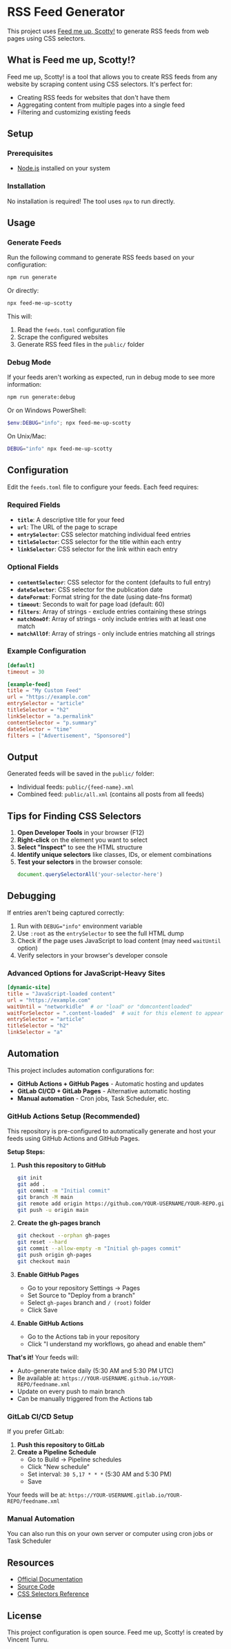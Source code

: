 # RSS Feed Generator

This project uses [Feed me up, Scotty!](https://feed-me-up-scotty.vincenttunru.com/) to generate RSS feeds from web pages using CSS selectors.

## What is Feed me up, Scotty!?

Feed me up, Scotty! is a tool that allows you to create RSS feeds from any website by scraping content using CSS selectors. It's perfect for:
- Creating RSS feeds for websites that don't have them
- Aggregating content from multiple pages into a single feed
- Filtering and customizing existing feeds

## Setup

### Prerequisites
- [Node.js](https://nodejs.org/) installed on your system

### Installation
No installation is required! The tool uses `npx` to run directly.

## Usage

### Generate Feeds

Run the following command to generate RSS feeds based on your configuration:

```bash
npm run generate
```

Or directly:

```bash
npx feed-me-up-scotty
```

This will:
1. Read the `feeds.toml` configuration file
2. Scrape the configured websites
3. Generate RSS feed files in the `public/` folder

### Debug Mode

If your feeds aren't working as expected, run in debug mode to see more information:

```bash
npm run generate:debug
```

Or on Windows PowerShell:

```powershell
$env:DEBUG="info"; npx feed-me-up-scotty
```

On Unix/Mac:

```bash
DEBUG="info" npx feed-me-up-scotty
```

## Configuration

Edit the `feeds.toml` file to configure your feeds. Each feed requires:

### Required Fields

- **`title`**: A descriptive title for your feed
- **`url`**: The URL of the page to scrape
- **`entrySelector`**: CSS selector matching individual feed entries
- **`titleSelector`**: CSS selector for the title within each entry
- **`linkSelector`**: CSS selector for the link within each entry

### Optional Fields

- **`contentSelector`**: CSS selector for the content (defaults to full entry)
- **`dateSelector`**: CSS selector for the publication date
- **`dateFormat`**: Format string for the date (using date-fns format)
- **`timeout`**: Seconds to wait for page load (default: 60)
- **`filters`**: Array of strings - exclude entries containing these strings
- **`matchOneOf`**: Array of strings - only include entries with at least one match
- **`matchAllOf`**: Array of strings - only include entries matching all strings

### Example Configuration

```toml
[default]
timeout = 30

[example-feed]
title = "My Custom Feed"
url = "https://example.com"
entrySelector = "article"
titleSelector = "h2"
linkSelector = "a.permalink"
contentSelector = "p.summary"
dateSelector = "time"
filters = ["Advertisement", "Sponsored"]
```

## Output

Generated feeds will be saved in the `public/` folder:
- Individual feeds: `public/{feed-name}.xml`
- Combined feed: `public/all.xml` (contains all posts from all feeds)

## Tips for Finding CSS Selectors

1. **Open Developer Tools** in your browser (F12)
2. **Right-click** on the element you want to select
3. **Select "Inspect"** to see the HTML structure
4. **Identify unique selectors** like classes, IDs, or element combinations
5. **Test your selectors** in the browser console:
   ```javascript
   document.querySelectorAll('your-selector-here')
   ```

## Debugging

If entries aren't being captured correctly:

1. Run with `DEBUG="info"` environment variable
2. Use `:root` as the `entrySelector` to see the full HTML dump
3. Check if the page uses JavaScript to load content (may need `waitUntil` option)
4. Verify selectors in your browser's developer console

### Advanced Options for JavaScript-Heavy Sites

```toml
[dynamic-site]
title = "JavaScript-loaded content"
url = "https://example.com"
waitUntil = "networkidle"  # or "load" or "domcontentloaded"
waitForSelector = ".content-loaded"  # wait for this element to appear
entrySelector = "article"
titleSelector = "h2"
linkSelector = "a"
```

## Automation

This project includes automation configurations for:
- **GitHub Actions + GitHub Pages** - Automatic hosting and updates
- **GitLab CI/CD + GitLab Pages** - Alternative automatic hosting
- **Manual automation** - Cron jobs, Task Scheduler, etc.

### GitHub Actions Setup (Recommended)

This repository is pre-configured to automatically generate and host your feeds using GitHub Actions and GitHub Pages.

**Setup Steps:**

1. **Push this repository to GitHub**
   ```bash
   git init
   git add .
   git commit -m "Initial commit"
   git branch -M main
   git remote add origin https://github.com/YOUR-USERNAME/YOUR-REPO.git
   git push -u origin main
   ```

2. **Create the gh-pages branch**
   ```bash
   git checkout --orphan gh-pages
   git reset --hard
   git commit --allow-empty -m "Initial gh-pages commit"
   git push origin gh-pages
   git checkout main
   ```

3. **Enable GitHub Pages**
   - Go to your repository Settings → Pages
   - Set Source to "Deploy from a branch"
   - Select `gh-pages` branch and `/ (root)` folder
   - Click Save

4. **Enable GitHub Actions**
   - Go to the Actions tab in your repository
   - Click "I understand my workflows, go ahead and enable them"

**That's it!** Your feeds will:
- Auto-generate twice daily (5:30 AM and 5:30 PM UTC)
- Be available at: `https://YOUR-USERNAME.github.io/YOUR-REPO/feedname.xml`
- Update on every push to main branch
- Can be manually triggered from the Actions tab

### GitLab CI/CD Setup

If you prefer GitLab:

1. **Push this repository to GitLab**
2. **Create a Pipeline Schedule**
   - Go to Build → Pipeline schedules
   - Click "New schedule"
   - Set interval: `30 5,17 * * *` (5:30 AM and 5:30 PM)
   - Save

Your feeds will be at: `https://YOUR-USERNAME.gitlab.io/YOUR-REPO/feedname.xml`

### Manual Automation

You can also run this on your own server or computer using cron jobs or Task Scheduler

## Resources

- [Official Documentation](https://feed-me-up-scotty.vincenttunru.com/docs/setup)
- [Source Code](https://github.com/Vincentdegroot/feed-me-up-scotty)
- [CSS Selectors Reference](https://developer.mozilla.org/en-US/docs/Web/CSS/CSS_Selectors)

## License

This project configuration is open source. Feed me up, Scotty! is created by Vincent Tunru.

